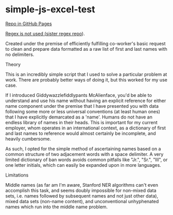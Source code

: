 # simple-js-excel-test
<a href="https://maldici.github.io/simple-js-excel-test/" target="_blank" rel="noopener">
  
  
Repo in GitHub Pages


</a><u>
Regex is not used (<a href="https://github.com/maldici/-simple-js-excel-test-regex" target="_blank" rel="noopener">sister regex repo</u></a>).


Created under the premise of efficiently fulfilling co-worker's basic request to clean and prepare data formatted as a raw list of first and last names with no delimiters.


Theory


This is an incredibly simple script that I used to solve a particular problem at work. There are probably better ways of doing it, but this worked for my use case.


If I introduced Giddywazzlefiddlypants McAlienface, you'd be able to understand and use his name without having an explicit reference for either name component under the premise that I have presented you with data following some more or less universal conventions (at least human ones) that I have explicitly demarcated as a 'name'. Humans do not have an endless library of names in their heads. This is important for my current employer, whom operates in an international context, as a dictionary of first and last names to reference would almost certainly be incomplete, and heavily cumbersome.


As such, I opted for the simple method of ascertaining names based on a common structure of two adjacement words with a space delimiter. A very limited dictionary of ban words avoids common pitfalls like "Jr.", "Sr.", "III", or one letter initials, which can easily be expanded upon in more languages.


Limitations


Middle names (as far am I'm aware, Stanford NER algorithms can't even accomplish this task, and seems doubly impossible for non-mixed data sets, i.e. names followed by subsequent names and not just other data), mixed data sets (non-name content), and unconventional unhyphenated names which run into the middle name problem.
